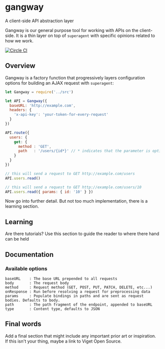 # gangway

A client-side API abstraction layer

Gangway is our general purpose tool for working with APIs on the
client-side. It is a thin layer on top of `superagent` with specific
opinions related to how we work.

[![Circle CI](https://circleci.com/gh/vigetlabs/gangway.svg?style=svg&circle-token=d7c29c3bd61f3c3d671d1ba02841eb0c174d311a)](https://circleci.com/gh/vigetlabs/gangway)

## Overview

Gangway is a factory function that progressively layers configuration
options for building an AJAX request with `superagent`:

```javascript
let Gangway = require('../src')

let API = Gangway({
  baseURL: 'http://example.com',
  headers: {
    'x-api-key': 'your-token-for-every-request'
  }
})

API.route({
  users: {
    get: {
      method : 'GET',
      path   : '/users/{id*}' // * indicates that the parameter is optional
    }
  }
})

// this will send a request to GET http://example.com/users
API.users.read()

// this will send a request to GET http://example.com/users/10
API.users.read({ params: { id: '10' } })
```

Now go into further detail. But not too much implementation, there is
a learning section.

## Learning

Are there tutorials? Use this section to guide the reader to where there
hand can be held

## Documentation

### Available options

```
baseURL    : The base URL prepended to all requests
body       : The request body
method     : Request method (GET, POST, PUT, PATCH, DELETE, etc...)
onResponse : Run before resolving a request for preprocessing data
params     : Populate bindings in paths and are sent as request bodies. Defaults to body.
path       : The path fragment of the endpoint, appended to baseURL
type       : Content type, defaults to JSON
```

## Final words

Add a final section that might include any important prior art or
inspiration. If this isn't your thing, maybe a link to Viget Open
Source.
